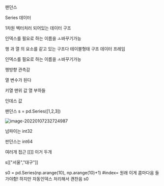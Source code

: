 팬던스

Series 데이터

1차원 벡터처러 되어있는 데이터 구조  

인덱스를 필요로 하는 이름을 ㅗ바꾸기가능 







행 과 열 의 요소를 같고 있는 구조다 테이블형태 구조   데이터 프레임

인덱스를 필요로 하는 이름을 ㅗ바꾸기가능 

행방향 관측감

열 변수가 된다

키열 맨위 값 열 부하들 



인데스 값 

팬던스
 s = pd.Series([1,2,3])







![image-20220107232724987](C:\Users\user\AppData\Roaming\Typora\typora-user-images\image-20220107232724987.png)





넘파이는 int32

판던스는 int64









여러개 접근 [[]] 이거 두개

s[["서울","대구"]]







s0 = pd.Series(np.arange(10),  np.arange(10)+1)  #index= 원래 이게 콤마다음 들가야함! 하지만 자동인덱스 처리해서 괜찬음
s0
